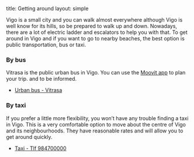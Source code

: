 title: Getting around
layout: simple

Vigo is a small city and you can walk almost everywhere although Vigo is well know for its hills, so be prepared to walk up and down. Nowadays, there are a lot of electric ladder and escalators to help you with that.
To get around in Vigo and if you want to go to nearby beaches, the best option is public transportation, bus or taxi.


### By bus

Vitrasa is the public urban bus in Vigo. You can use the [Moovit app](https://moovitapp.com/) to plan your trip. and to be informed.

* [Urban bus - Vitrasa](https://www.vitrasa.es/en/)

### By taxi

If you prefer a little more flexibility, you won’t have any trouble finding a taxi in Vigo. This is a very comfortable option to move about the centre of Vigo and its neighbourhoods. They have reasonable rates and will allow you to get around quickly.   

* [Taxi - Tlf 984700000 ](http://radiotaxi470000.com/)

